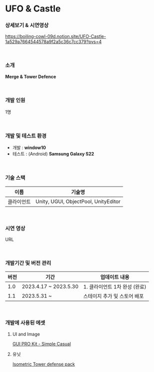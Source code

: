 # UFO & Castle

### 상세보기 & 시연영상
https://boiling-cowl-09d.notion.site/UFO-Castle-1a529a7664544578a9f2a5c36c7cc379?pvs=4

<br/>

### 소개
**Merge & Tower Defence**

<br/>


### 개발 인원
1명

<br/>

### 개발 및 테스트 환경
- 개발 : **window10**
- 테스트 : (Android) **Samsung Galaxy S22**

<br/>

### 기술 스택
| 이름 | 기술명 |
| --- | --- |
| 클라이언트 | Unity, UGUI, ObjectPool, UnityEditor |

<br/>

### 시연 영상
URL

<br/>

### 개발기간 및 버전 관리
| 버전 | 기간 | 업데이트 내용 |
| --- | --- | --- |
| 1.0 | 2023.4.17 ~ 2023.5.30 | 1. 클라이언트 1차 완성 (완료) |
| 1.1 | 2023.5.31 ~ | 스테이지 추가 및 스토어 배포 |

<br/>

### 개발에 사용된 에셋

1. UI and Image
    
    [GUI PRO Kit - Simple Casual](https://assetstore.unity.com/packages/2d/gui/icons/gui-pro-kit-simple-casual-203399)
    

1. 유닛
    
    [Isometric Tower defense pack](https://assetstore.unity.com/packages/2d/environments/isometric-tower-defense-pack-183472)
